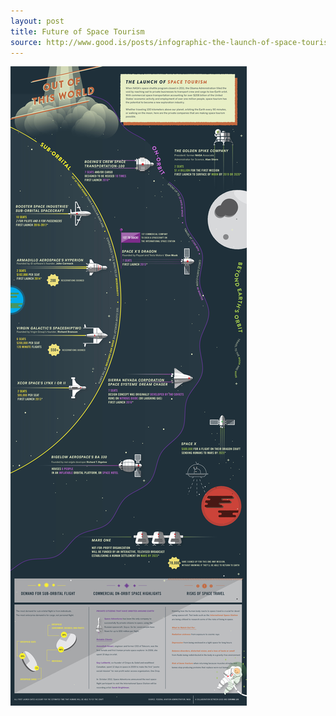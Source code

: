 ```yaml
---
layout: post
title: Future of Space Tourism
source: http://www.good.is/posts/infographic-the-launch-of-space-tourism
---
```


![The launch of space tourism](/img/the-launch-of-space-tourism.jpg)

